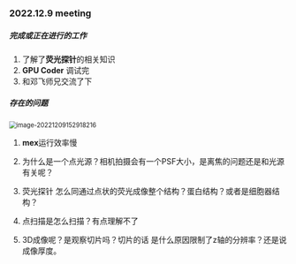 ### 2022.12.9 meeting

##### 完成或正在进行的工作

1. 了解了**荧光探针**的相关知识
2. **GPU Coder** 调试完
3. 和邓飞师兄交流了下

##### 存在的问题

<img src="C:\Users\Administrator\AppData\Roaming\Typora\typora-user-images\image-20221209152918216.png" alt="image-20221209152918216" style="zoom: 80%;" />

1. **mex**运行效率慢

2. 为什么是一个点光源？相机拍摄会有一个PSF大小，是离焦的问题还是和光源有关呢？

3. 荧光探针 怎么同通过点状的荧光成像整个结构？蛋白结构？或者是细胞器结构？

4. 点扫描是怎么扫描？有点理解不了

5. 3D成像呢？是观察切片吗？切片的话 是什么原因限制了z轴的分辨率？还是说成像厚度。

   

